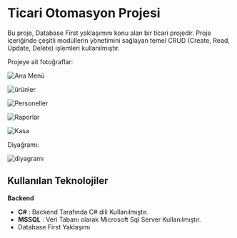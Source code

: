 # Ticari Otomasyon Projesi

Bu proje, Database First yaklaşımını konu alan bir ticari projedir. Proje içeriğinde çeşitli modüllerin yönetimini sağlayan temel CRUD (Create, Read, Update, Delete) işlemleri kullanılmıştır.

Projeye ait fotoğraflar:

![Ana Menü](https://github.com/user-attachments/assets/eb09bf82-c61a-43c8-ae3b-753527d7f829)


![ürünler](https://github.com/user-attachments/assets/9713be82-7f44-4a7b-9899-b1b1ea544f86)


![Personeller](https://github.com/user-attachments/assets/4282dac3-0552-452e-9669-05056edd3850)


![Raporlar](https://github.com/user-attachments/assets/786d5d3c-36ad-4aa7-80ea-f32ce2ece5bd)


![Kasa](https://github.com/user-attachments/assets/26049b05-0cd3-4670-88a0-452efa839179)

Diyağramı:

![diyagramı](https://github.com/user-attachments/assets/e61d7a25-9625-4f38-860a-e0c2d6a21e12)

## Kullanılan Teknolojiler
**Backend**
- **C#** : Backend Tarafında C# dili Kullanılmıştır.
- **MSSQL** : Veri Tabanı olarak Microsoft Sql Server Kullanılmıştır.
- Database First Yaklaşımı
